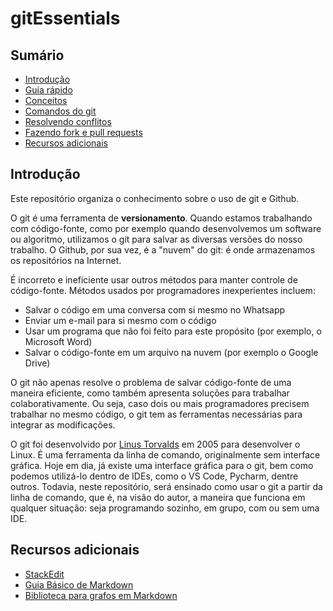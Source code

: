 # gitEssentials

## Sumário

* [Introdução](#introdução)
* [Guia rápido](chapters/guia_rápido.md)
* [Conceitos](chapters/conceitos.md)
* [Comandos do git](chapters/comandos.md)
* [Resolvendo conflitos](chapters/resolvendo_conflitos.md)
* [Fazendo fork e pull requests](chapters/fork_pull_request.md)
* [Recursos adicionais](#recursos-adicionais)

## Introdução

Este repositório organiza o conhecimento sobre o uso de git e Github.

O git é uma ferramenta de **versionamento**. Quando estamos trabalhando com 
código-fonte, como por exemplo quando desenvolvemos um software ou algoritmo,
utilizamos o git para salvar as diversas versões do nosso trabalho. O Github, 
por sua vez, é a "nuvem" do git: é onde armazenamos os repositórios na Internet.

É incorreto e ineficiente usar outros métodos para manter controle de 
código-fonte. Métodos usados por programadores inexperientes incluem: 

* Salvar o código em uma conversa com si mesmo no Whatsapp
* Enviar um e-mail para si mesmo com o código
* Usar um programa que não foi feito para este propósito (por exemplo, o 
  Microsoft Word)
* Salvar o código-fonte em um arquivo na nuvem (por exemplo o Google Drive)

O git não apenas resolve o problema de salvar código-fonte de uma maneira 
eficiente, como também apresenta soluções para trabalhar colaborativamente. Ou 
seja, caso dois ou mais programadores precisem trabalhar no mesmo código, o git
tem as ferramentas necessárias para integrar as modificações.

O git foi desenvolvido por 
[Linus Torvalds](https://en.wikipedia.org/wiki/Linus_Torvalds) em 2005 para 
desenvolver o Linux. É uma ferramenta da linha de comando, originalmente
sem interface gráfica. Hoje em dia, já existe uma interface gráfica para o git,
bem como podemos utilizá-lo dentro de IDEs, como o VS Code, Pycharm, dentre 
outros. Todavia, neste repositório, será ensinado como usar o git a partir da 
linha de comando, que é, na visão do autor, a maneira que funciona em qualquer 
situação: seja programando sozinho, em grupo, com ou sem uma IDE.

## Recursos adicionais

* [StackEdit](https://stackedit.io)
* [Guia Básico de Markdown](
https://docs.pipz.com/central-de-ajuda/learning-center/guia-basico-de-markdown#open)
* [Biblioteca para grafos em Markdown](https://mermaid-js.github.io/mermaid/#/)
